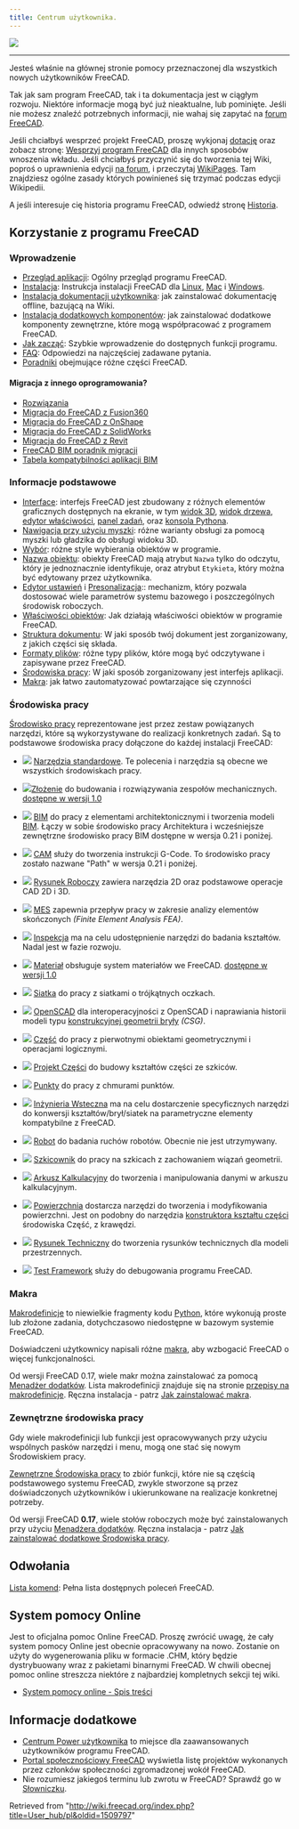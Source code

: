 ```yaml
---
title: Centrum użytkownika.
---
```


![](/images/User_hub.png)

---

Jesteś właśnie na głównej stronie pomocy przeznaczonej dla wszystkich nowych użytkowników FreeCAD.

Tak jak sam program FreeCAD, tak i ta dokumentacja jest w ciągłym rozwoju. Niektóre informacje mogą być już nieaktualne, lub pominięte.
Jeśli nie możesz znaleźć potrzebnych informacji, nie wahaj się zapytać na [forum FreeCAD](https://forum.freecad.org).

Jeśli chciałbyś wesprzeć projekt FreeCAD, proszę wykjonaj [dotację](/Donate "Donate") oraz zobacz stronę: [Wesprzyj program FreeCAD](/Help_FreeCAD/pl "Help FreeCAD/pl") dla innych sposobów wnoszenia wkładu. Jeśli chciałbyś przyczynić się do tworzenia tej Wiki, poproś o uprawnienia edycji [na forum](https://forum.freecad.org/viewtopic.php?f=21&t=6830), i przeczytaj [WikiPages](/WikiPages "WikiPages"). Tam znajdziesz ogólne zasady których powinieneś się trzymać podczas edycji Wikipedii.

A jeśli interesuje cię historia programu FreeCAD, odwiedź stronę [Historia](/History "History").

## Korzystanie z programu FreeCAD

### Wprowadzenie

- [Przegląd aplikacji](/About_FreeCAD/pl "About FreeCAD/pl"): Ogólny przegląd programu FreeCAD.
- [Instalacja](/Installing/pl "Installing/pl"): Instrukcja instalacji FreeCAD dla [Linux](/Install_on_Linux/pl "Install on Linux/pl"), [Mac](/Install_on_Mac/pl "Install on Mac/pl") i [Windows](/Install_on_Windows/pl "Install on Windows/pl").
- [Instalacja dokumentacji użytkownika](/Installing_Helpfile/pl "Installing Helpfile/pl"): jak zainstalować dokumentację offline, bazującą na Wiki.
- [Instalacja dodatkowych komponentów](/Installing_additional_components/pl "Installing additional components/pl"): jak zainstalować dodatkowe komponenty zewnętrzne, które mogą współpracować z programem FreeCAD.
- [Jak zacząć](/Getting_started/pl "Getting started/pl"): Szybkie wprowadzenie do dostępnych funkcji programu.
- [FAQ](/Frequently_asked_questions/pl "Frequently asked questions/pl"): Odpowiedzi na najczęściej zadawane pytania.
- [Poradniki](/Tutorials/pl "Tutorials/pl") obejmujące różne części FreeCAD.

#### Migracja z innego oprogramowania?

- [Rozwiązania](/Workarounds "Workarounds")
- [Migracja do FreeCAD z Fusion360](/Migrating_to_FreeCAD_from_Fusion360/pl "Migrating to FreeCAD from Fusion360/pl")
- [Migracja do FreeCAD z OnShape](/Migrating_to_FreeCAD_from_OnShape/pl "Migrating to FreeCAD from OnShape/pl")
- [Migracja do FreeCAD z SolidWorks](/Migrating_to_FreeCAD_from_SolidWorks/pl "Migrating to FreeCAD from SolidWorks/pl")
- [Migracja do FreeCAD z Revit](/Migrating_to_FreeCAD_from_Revit/pl "Migrating to FreeCAD from Revit/pl")
- [FreeCAD BIM poradnik migracji](https://yorik.uncreated.net/blog/2020-010-freecad-bim-guide)
- [Tabela kompatybilności aplikacji BIM](/BIM_application_compatibility_table/pl "BIM application compatibility table/pl")

### Informacje podstawowe

- [Interface](/Interface/pl "Interface/pl"): interfejs FreeCAD jest zbudowany z różnych elementów graficznych dostępnych na ekranie, w tym [widok 3D](/3D_view/pl "3D view/pl"), [widok drzewa](/Tree_view/pl "Tree view/pl"), [edytor właściwości](/Property_editor/pl "Property editor/pl"), [panel zadań](/Task_panel/pl "Task panel/pl"), oraz [konsola Pythona](/Python_console/pl "Python console/pl").
- [Nawigacja przy użyciu myszki](/Mouse_navigation/pl "Mouse navigation/pl"): różne warianty obsługi za pomocą myszki lub gładzika do obsługi widoku 3D.
- [Wybór](/Selection_methods/pl "Selection methods/pl"): różne style wybierania obiektów w programie.
- [Nazwa obiektu](/Object_name/pl "Object name/pl"): obiekty FreeCAD mają atrybut `Nazwa` tylko do odczytu, który je jednoznacznie identyfikuje, oraz atrybut `Etykieta`, który można być edytowany przez użytkownika.
- [Edytor ustawień](/Preferences_Editor/pl "Preferences Editor/pl") i [Presonalizacja](/Interface_Customization/pl "Interface Customization/pl"):: mechanizm, który pozwala dostosować wiele parametrów systemu bazowego i poszczególnych środowisk roboczych.
- [Właściwości obiektów](/Property_editor/pl "Property editor/pl"): Jak działają właściwości obiektów w programie FreeCAD.
- [Struktura dokumentu](/Document_structure/pl "Document structure/pl"): W jaki sposób twój dokument jest zorganizowany, z jakich części się składa.
- [Formaty plików](/Import_Export/pl "Import Export/pl"): różne typy plików, które mogą być odczytywane i zapisywane przez FreeCAD.
- [Środowiska pracy](/Workbenches/pl "Workbenches/pl"): W jaki sposób zorganizowany jest interfejs aplikacji.
- [Makra](/Macros/pl "Macros/pl"): jak łatwo zautomatyzować powtarzające się czynności

### Środowiska pracy

[Środowisko pracy](/Workbenches/pl "Workbenches/pl") reprezentowane jest przez zestaw powiązanych narzędzi, które są wykorzystywane do realizacji konkretnych zadań. Są to podstawowe środowiska pracy dołączone do każdej instalacji FreeCAD:

- ![](/images/Freecad.svg) [Narzędzia standardowe](/Std_Base/pl "Std Base/pl"). Te polecenia i narzędzia są obecne we wszystkich środowiskach pracy.

- ![](/images/Workbench_Assembly.svg)[Złożenie](/Assembly_Workbench/pl "Assembly Workbench/pl") do budowania i rozwiązywania zespołów mechanicznych. [dostępne w wersji 1.0](/Release_notes_1.0/pl "Release notes 1.0/pl")

- ![](/images/Workbench_BIM.svg) [BIM](/BIM_Workbench/pl "BIM Workbench/pl") do pracy z elementami architektonicznymi i tworzenia modeli [BIM](https://en.wikipedia.org/wiki/Building_information_modeling). Łączy w sobie środowisko pracy Architektura i wcześniejsze zewnętrzne środowisko pracy BIM dostępne w wersja 0.21 i poniżej.

- ![](/images/Workbench_CAM.svg) [CAM](/CAM_Workbench/pl "CAM Workbench/pl") służy do tworzenia instrukcji G-Code. To środowisko pracy zostało nazwane "Path" w wersja 0.21 i poniżej.

- ![](/images/Workbench_Draft.svg) [Rysunek Roboczy](/Draft_Workbench/pl "Draft Workbench/pl") zawiera narzędzia 2D oraz podstawowe operacje CAD 2D i 3D.

- ![](/images/Workbench_FEM.svg) [MES](/FEM_Workbench/pl "FEM Workbench/pl") zapewnia przepływ pracy w zakresie analizy elementów skończonych _(Finite Element Analysis FEA)_.

- ![](/images/Workbench_Inspection.svg) [Inspekcja](/Inspection_Workbench/pl "Inspection Workbench/pl") ma na celu udostępnienie narzędzi do badania kształtów. Nadal jest w fazie rozwoju.

- ![](/images/Workbench_Material.svg) [Materiał](/Material_Workbench "Material Workbench") obsługuje system materiałów we FreeCAD. [dostępne w wersji 1.0](/Release_notes_1.0/pl "Release notes 1.0/pl")

- ![](/images/Workbench_Mesh.svg) [Siatka](/Mesh_Workbench/pl "Mesh Workbench/pl") do pracy z siatkami o trójkątnych oczkach.

- ![](/images/Workbench_OpenSCAD.svg) [OpenSCAD](/OpenSCAD_Workbench/pl "OpenSCAD Workbench/pl") dla interoperacyjności z OpenSCAD i naprawiania historii modeli typu [konstrukcyjnej geometrii bryły](/Constructive_solid_geometry/pl "Constructive solid geometry/pl") _(CSG)_.

- ![](/images/Workbench_Part.svg) [Część](/Part_Workbench/pl "Part Workbench/pl") do pracy z pierwotnymi obiektami geometrycznymi i operacjami logicznymi.

- ![](/images/Workbench_PartDesign.svg) [Projekt Części](/PartDesign_Workbench/pl "PartDesign Workbench/pl") do budowy kształtów części ze szkiców.

- ![](/images/Workbench_Points.svg) [Punkty](/Points_Workbench/pl "Points Workbench/pl") do pracy z chmurami punktów.

- ![](/images/Workbench_Reverse_Engineering.svg) [Inżynieria Wsteczna](/Reverse_Engineering_Workbench/pl "Reverse Engineering Workbench/pl") ma na celu dostarczenie specyficznych narzędzi do konwersji kształtów/brył/siatek na parametryczne elementy kompatybilne z FreeCAD.

- ![](/images/Workbench_Robot.svg) [Robot](/Robot_Workbench/pl "Robot Workbench/pl") do badania ruchów robotów. Obecnie nie jest utrzymywany.

- ![](/images/Workbench_Sketcher.svg) [Szkicownik](/Sketcher_Workbench/pl "Sketcher Workbench/pl") do pracy na szkicach z zachowaniem wiązań geometrii.

- ![](/images/Workbench_Spreadsheet.svg) [Arkusz Kalkulacyjny](/Spreadsheet_Workbench/pl "Spreadsheet Workbench/pl") do tworzenia i manipulowania danymi w arkuszu kalkulacyjnym.

- ![](/images/Workbench_Surface.svg) [Powierzchnia](/Surface_Workbench/pl "Surface Workbench/pl") dostarcza narzędzi do tworzenia i modyfikowania powierzchni. Jest on podobny do narzędzia [konstruktora kształtu części](/Part_Builder/pl "Part Builder/pl") środowiska Część, z krawędzi.

- ![](/images/Workbench_TechDraw.svg) [Rysunek Techniczny](/TechDraw_Workbench/pl "TechDraw Workbench/pl") do tworzenia rysunków technicznych dla modeli przestrzennych.

- ![](/images/Workbench_Test.svg) [Test Framework](/Testing/pl "Testing/pl") służy do debugowania programu FreeCAD.

### Makra

[Makrodefinicje](/Macros "Macros") to niewielkie fragmenty kodu [Python](/Python "Python"), które wykonują proste lub złożone zadania, dotychczasowo niedostępne w bazowym systemie FreeCAD.

Doświadczeni użytkownicy napisali różne [makra](/Macros "Macros"), aby wzbogacić FreeCAD o więcej funkcjonalności.

Od wersji FreeCAD 0.17, wiele makr można zainstalować za pomocą [Menadżer dodatków](/Std_AddonMgr/pl "Std AddonMgr/pl"). Lista makrodefinicji znajduje się na stronie [przepisy na makrodefinicje](/Macros_recipes/pl "Macros recipes/pl"). Ręczna instalacja - patrz [Jak zainstalować makra](/How_to_install_macros/pl "How to install macros/pl").

### Zewnętrzne środowiska pracy

Gdy wiele makrodefinicji lub funkcji jest opracowywanych przy użyciu wspólnych pasków narzędzi i menu, mogą one stać się nowym Środowiskiem pracy.

[Zewnętrzne Środowiska pracy](/External_workbenches "External workbenches") to zbiór funkcji, które nie są częścią podstawowego systemu FreeCAD, zwykle stworzone są przez doświadczonych użytkowników i ukierunkowane na realizacje konkretnej potrzeby.

Od wersji FreeCAD **0.17**, wiele stołów roboczych może być zainstalowanych przy użyciu [Menadżera dodatków](/Std_AddonMgr/pl "Std AddonMgr/pl"). Ręczna instalacja - patrz [Jak zainstalować dodatkowe Środowiska pracy](/How_to_install_additional_workbenches/pl "How to install additional workbenches/pl").

## Odwołania

[Lista komend](/List_of_Commands/pl "List of Commands/pl"): Pełna lista dostępnych poleceń FreeCAD.

## System pomocy Online

Jest to oficjalna pomoc Online FreeCAD. Proszę zwrócić uwagę, że cały system pomocy Online jest obecnie opracowywany na nowo. Zostanie on użyty do wygenerowania pliku w formacie .CHM, który będzie dystrybuowany wraz z pakietami binarnymi FreeCAD. W chwili obecnej pomoc online streszcza niektóre z najbardziej kompletnych sekcji tej wiki.

- [System pomocy online - Spis treści](/Online_Help_Toc/pl "Online Help Toc/pl")

## Informacje dodatkowe

- [Centrum Power użytkownika](/Power_users_hub/pl "Power users hub/pl") to miejsce dla zaawansowanych użytkowników programu FreeCAD.
- [Portal społecznościowy FreeCAD](/FreeCAD_Community_Portal/pl "FreeCAD Community Portal/pl") wyświetla listę projektów wykonanych przez członków społeczności zgromadzonej wokół FreeCAD.
- Nie rozumiesz jakiegoś terminu lub zwrotu w FreeCAD? Sprawdź go w [Słowniczku](/Glossary/pl "Glossary/pl").

Retrieved from "<http://wiki.freecad.org/index.php?title=User_hub/pl&oldid=1509797>"
